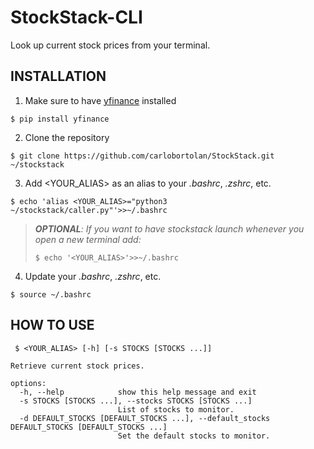 # StockStack-CLI

Look up current stock prices from your terminal.

## INSTALLATION
1. Make sure to have [yfinance](https://pypi.org/project/yfinance/) installed
 
```
$ pip install yfinance
```


2. Clone the repository

```
$ git clone https://github.com/carlobortolan/StockStack.git ~/stockstack
```


3. Add <YOUR_ALIAS> as an alias to your _.bashrc_, _.zshrc_, etc.

```
$ echo 'alias <YOUR_ALIAS>="python3 ~/stockstack/caller.py"'>>~/.bashrc
```


> _**OPTIONAL**: If you want to have stockstack launch whenever you open a new terminal add:_
> ```
> $ echo '<YOUR_ALIAS>'>>~/.bashrc
> ```


4. Update your _.bashrc_, _.zshrc_, etc.

```
$ source ~/.bashrc
```


## HOW TO USE

```
 $ <YOUR_ALIAS> [-h] [-s STOCKS [STOCKS ...]]
```

```
Retrieve current stock prices.

options:
  -h, --help            show this help message and exit
  -s STOCKS [STOCKS ...], --stocks STOCKS [STOCKS ...]
                        List of stocks to monitor.
  -d DEFAULT_STOCKS [DEFAULT_STOCKS ...], --default_stocks DEFAULT_STOCKS [DEFAULT_STOCKS ...]
                        Set the default stocks to monitor.
```
